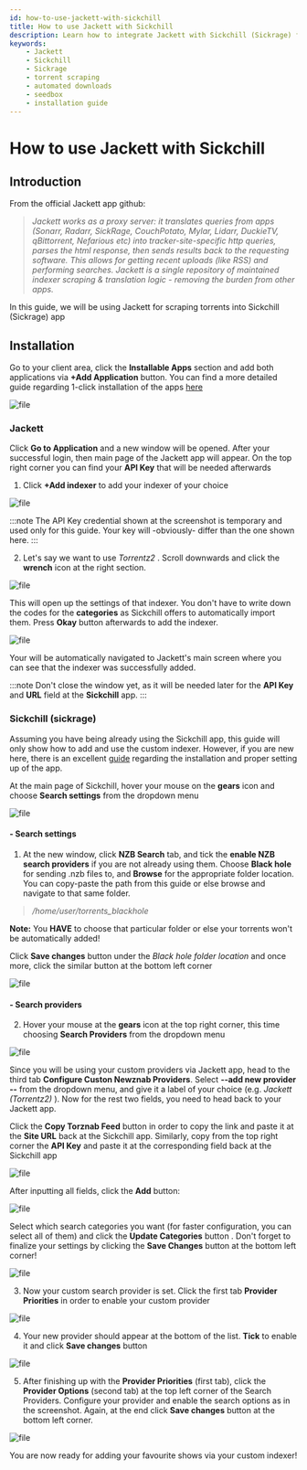 ```yaml
---
id: how-to-use-jackett-with-sickchill
title: How to use Jackett with Sickchill
description: Learn how to integrate Jackett with Sickchill (Sickrage) for torrent scraping and automated downloads. Follow this step-by-step guide to set up and configure both applications on your seedbox.
keywords:
    - Jackett
    - Sickchill
    - Sickrage
    - torrent scraping
    - automated downloads
    - seedbox
    - installation guide
---
```


# How to use Jackett with Sickchill

## Introduction

From the official Jackett app github:
> *Jackett works as a proxy server: it translates queries from apps (Sonarr, Radarr, SickRage, CouchPotato, Mylar, Lidarr, DuckieTV, qBittorrent, Nefarious etc) into tracker-site-specific http queries, parses the html response, then sends results back to the requesting software. This allows for getting recent uploads (like RSS) and performing searches. Jackett is a single repository of maintained indexer scraping & translation logic - removing the burden from other apps.*

In this guide, we will be using Jackett for scraping torrents into Sickchill (Sickrage) app

## Installation
Go to your client area, click the **Installable Apps** section and add both applications via **+Add Application** button. You can find a more detailed guide regarding 1-click installation of the apps [here](https://community.seedboxes.cc/articles/how-to-install-our-1-click-applications)

![file](https://rapiddot-support-community-uploads.s3.amazonaws.com/uploads/image-1558516564315.png)

### **Jackett**
Click **Go to Application** and a new window will be opened. After your successful login, then main page of the Jackett app will appear. On the top right corner you can find your **API Key** that will be needed afterwards

1) Click **+Add indexer** to add your indexer of your choice

![file](https://rapiddot-support-community-uploads.s3.amazonaws.com/uploads/image-1558516825927.png)

:::note
The API Key credential shown at the screenshot is temporary and used only for this guide. Your key will -obviously- differ than the one shown here.
:::

2) Let's say we want to use *Torrentz2* . Scroll downwards and click the **wrench** icon at the right section.

![file](https://rapiddot-support-community-uploads.s3.amazonaws.com/uploads/image-1559199850160.png)

This will open up the settings of that indexer. You don't have to write down the codes for the **categories**  as Sickchill offers to automatically import them.
Press **Okay** button afterwards to add the indexer.

![file](https://rapiddot-support-community-uploads.s3.amazonaws.com/uploads/image-1559200290148.png)

Your will be automatically navigated to Jackett's main screen where you can see that the indexer was successfully added.

:::note
Don't close the window yet, as it will be needed later for the **API Key** and **URL** field at the **Sickchill** app.
:::

### **Sickchill (sickrage)**

Assuming you have being already using the Sickchill app, this guide will only show how to add and use the custom indexer. However, if you are new here, there is an excellent [guide](./How_to_use_Sickchill__Sickrage__with_your_seedbox.md) regarding the installation and proper setting up of the app.

At the main page of Sickchill, hover your mouse on the **gears** icon and choose **Search settings** from the dropdown menu

![file](https://rapiddot-support-community-uploads.s3.amazonaws.com/uploads/image-1558530854171.png)

#### **- Search settings**

1) At the new window, click **NZB Search** tab, and tick the **enable NZB search providers** if you are not already using them. Choose **Black hole** for sending .nzb files to, and **Browse** for the appropriate folder location. You can copy-paste the path from this guide or else browse and navigate to that same folder.

> */home/user/torrents_blackhole*

**Note:** You **HAVE** to choose that particular folder or else your torrents won't be automatically added!

Click **Save changes** button under the *Black hole folder location* and once more, click the similar button at the bottom left corner

![file](https://rapiddot-support-community-uploads.s3.amazonaws.com/uploads/image-1559204826841.png)

#### **- Search providers**

2) Hover your mouse at the **gears** icon at the top right corner, this time choosing **Search Providers** from the dropdown menu

![file](https://rapiddot-support-community-uploads.s3.amazonaws.com/uploads/image-1558530883650.png)

Since you will be using your custom providers via Jackett app, head to the third tab **Configure Custon Newznab Providers**.
Select **--add new provider --** from the dropdown menu, and give it a label of your choice (e.g. *Jackett (Torrentz2)* ). Now for the rest two fields, you need to head back to your Jackett app.

Click the **Copy Torznab Feed** button in order to copy the link and paste it at the **Site URL** back at the Sickchill app.
Similarly, copy from the top right corner the **API Key** and paste it at the corresponding field back at the Sickchill app

![file](https://rapiddot-support-community-uploads.s3.amazonaws.com/uploads/image-1559202493052.png)

After inputting all fields, click the **Add** button:

![file](https://rapiddot-support-community-uploads.s3.amazonaws.com/uploads/image-1589958330007.png)

Select which search categories you want (for faster configuration, you can select all of them) and click the **Update Categories** button . Don't forget to finalize your settings by clicking the **Save Changes** button at the bottom left corner!

![file](https://rapiddot-support-community-uploads.s3.amazonaws.com/uploads/image-1589958494911.v2.png)

3) Now your custom search provider is set. Click the first tab **Provider Priorities** in order to enable your custom provider

![file](https://rapiddot-support-community-uploads.s3.amazonaws.com/uploads/image-1558531027525.png)

4) Your new provider should appear at the bottom of the list. **Tick** to enable it and click **Save changes** button

![file](https://rapiddot-support-community-uploads.s3.amazonaws.com/uploads/image-1558531038222.png)

5) After finishing up with the **Provider Priorities** (first tab), click the **Provider Options** (second tab) at the top left corner of the Search Providers. Configure your provider and enable the search options as in the screenshot. Again, at the end click **Save changes** button at the bottom left corner.

![file](https://rapiddot-support-community-uploads.s3.amazonaws.com/uploads/image-1558531149293.png)

You are now ready for adding your favourite shows via your custom indexer!